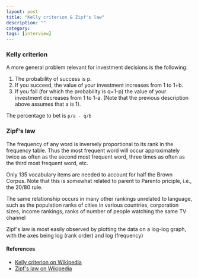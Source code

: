 ```yaml
---
layout: post
title: "Kelly criterion & Zipf's law"
description: ""
category: 
tags: [interview]
---
```


### Kelly criterion

A more general problem relevant for investment decisions is the following:

1. The probability of success is  p.
2. If you succeed, the value of your investment increases from  1 to 1+b.
3. If you fail (for which the probability is q=1-p) the value of your investment decreases from 1 to 1-a. (Note that the previous description above assumes that  a is 1).

The percentage to bet is `p/a - q/b`

### Zipf's law

The frequency of any word is inversely proportional to its rank in the frequency table. Thus the most frequent word will occur approximately twice as often as the second most frequent word, three times as often as the third most frequent word, etc.

Only 135 vocabulary items are needed to account for half the Brown Corpus. Note that this is somewhat related to parent to Parento priciple, i.e., the 20/80 rule.

The same relationship occurs in many other rankings unrelated to language, such as the population ranks of cities in various countries, corporation sizes, income rankings, ranks of number of people watching the same TV channel

Zipf's law is most easily observed by plotting the data on a log-log graph, with the axes being log (rank order) and log (frequency)

#### References
* [Kelly criterion on Wikipedia](https://en.wikipedia.org/wiki/Kelly_criterion)
* [Zipf's law on Wikipedia](https://en.wikipedia.org/wiki/Kelly_criterion)
